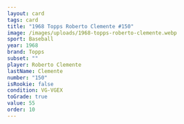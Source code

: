 ```yaml
---
layout: card
tags: card
title: "1968 Topps Roberto Clemente #150"
image: /images/uploads/1968-topps-roberto-clemente.webp
sport: Baseball
year: 1968
brand: Topps
subset: ""
player: Roberto Clemente
lastName: Clemente
number: "150"
isRookie: false
condition: VG-VGEX
toGrade: true
value: 55
order: 10
---
```

